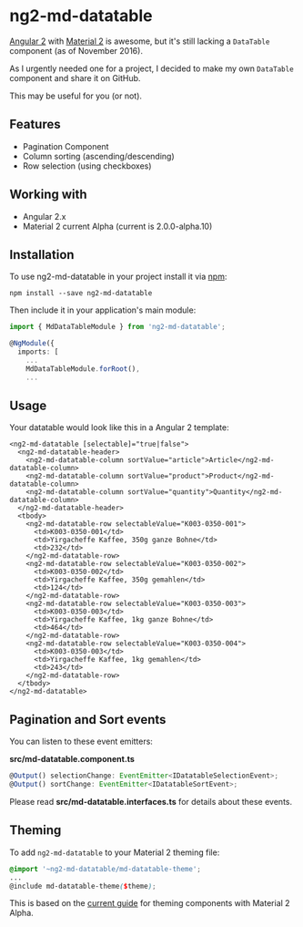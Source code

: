 # ng2-md-datatable

[Angular 2](https://github.com/angular/angular) with [Material 2](https://github.com/angular/material2) is awesome, but it's still lacking a `DataTable` component (as of November 2016).

As I urgently needed one for a project, I decided to make my own `DataTable` component and share it on GitHub.

This may be useful for you (or not).

## Features
- Pagination Component
- Column sorting (ascending/descending)
- Row selection (using checkboxes)

## Working with
- Angular 2.x
- Material 2 current Alpha (current is 2.0.0-alpha.10)

## Installation
To use ng2-md-datatable in your project install it via [npm](https://www.npmjs.com/package/ng2-md-datatable):
```
npm install --save ng2-md-datatable
```

Then include it in your application's main module:

```ts
import { MdDataTableModule } from 'ng2-md-datatable';

@NgModule({
  imports: [
    ...
    MdDataTableModule.forRoot(),
    ...
```

## Usage
Your datatable would look like this in a Angular 2 template:

```
<ng2-md-datatable [selectable]="true|false">
  <ng2-md-datatable-header>
    <ng2-md-datatable-column sortValue="article">Article</ng2-md-datatable-column>
    <ng2-md-datatable-column sortValue="product">Product</ng2-md-datatable-column>
    <ng2-md-datatable-column sortValue="quantity">Quantity</ng2-md-datatable-column>
  </ng2-md-datatable-header>
  <tbody>
    <ng2-md-datatable-row selectableValue="K003-0350-001">
      <td>K003-0350-001</td>
      <td>Yirgacheffe Kaffee, 350g ganze Bohne</td>
      <td>232</td>
    </ng2-md-datatable-row>
    <ng2-md-datatable-row selectableValue="K003-0350-002">
      <td>K003-0350-002</td>
      <td>Yirgacheffe Kaffee, 350g gemahlen</td>
      <td>124</td>
    </ng2-md-datatable-row>
    <ng2-md-datatable-row selectableValue="K003-0350-003">
      <td>K003-0350-003</td>
      <td>Yirgacheffe Kaffee, 1kg ganze Bohne</td>
      <td>464</td>
    </ng2-md-datatable-row>
    <ng2-md-datatable-row selectableValue="K003-0350-004">
      <td>K003-0350-003</td>
      <td>Yirgacheffe Kaffee, 1kg gemahlen</td>
      <td>243</td>
    </ng2-md-datatable-row>
  </tbody>
</ng2-md-datatable>
```

## Pagination and Sort events

You can listen to these event emitters:

**src/md-datatable.component.ts**
```ts
@Output() selectionChange: EventEmitter<IDatatableSelectionEvent>;
@Output() sortChange: EventEmitter<IDatatableSortEvent>;
```

Please read **src/md-datatable.interfaces.ts** for details about these events.

## Theming

To add `ng2-md-datatable` to your Material 2 theming file:

```scss
@import '~ng2-md-datatable/md-datatable-theme';
...
@include md-datatable-theme($theme);
```

This is based on the [current guide](https://github.com/angular/material2/blob/master/docs/theming-your-components.md) for theming components with Material 2 Alpha.
